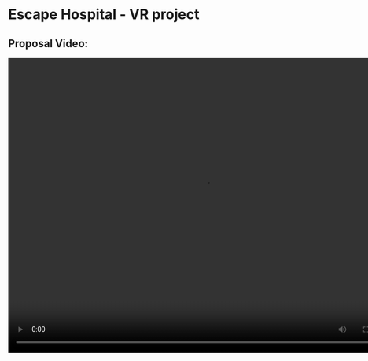# Escape Hospital - VR project

## Proposal Video:

<video src="https://https://vr-team-basics.github.io/escapehospital/ProposalVideo/VRproposalVideo-escapeHospital.mp4" width="800" height="600" controls preload></video>
